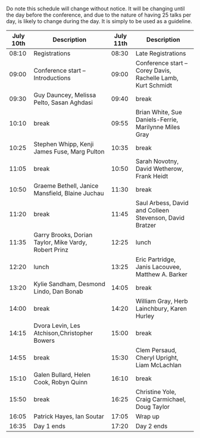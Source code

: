 Do note this schedule will change without notice. It will be changing until the day before the conference, and due to the nature of having 25 talks per day, is likely to change during the day. It is simply to be used as a guideline.

 July 10th     | Description                                           | July 11th     | Description                                              
---------------|-------------------------------------------------------|---------------|--------------------------------------------------------------
 08:10         | Registrations                                         | 08:30         | Late Registrations                                           
 09:00         | Conference start – Introductions                      | 09:00         | Conference start – Corey Davis, Rachelle Lamb, Kurt Schmidt  
 09:30         | Guy Dauncey, Melissa Pelto, Sasan Aghdasi             | 09:40         | break                                                        
 10:10         | break                                                 | 09:55         | Brian White, Sue Daniels-Ferrie, Marilynne Miles Gray        
 10:25         | Stephen Whipp, Kenji James Fuse, Marg Pulton          | 10:35         | break                                                        
 11:05         | break                                                 | 10:50         | Sarah Novotny, David Wetherow, Frank Heidt                   
 10:50         | Graeme Bethell, Janice Mansfield, Blaine Juchau       | 11:30         | break                                                        
 11:20         | break                                                 | 11:45         | Saul Arbess, David and&nbsp;Colleen Stevenson, David Bratzer 
 11:35         | Garry Brooks, Dorian Taylor, Mike Vardy, Robert Prinz | 12:25         | lunch                                                        
 12:20         | lunch                                                 | 13:25         | Eric Partridge, Janis Lacouvee, Matthew A. Barker            
 13:20         | Kylie Sandham, Desmond Lindo, Dan Bonab               | 14:05         | break                                                        
 14:00         | break                                                 | 14:20         | William Gray, Herb Lainchbury, Karen Hurley                  
 14:15         | Dvora Levin, Les Atchison,Christopher Bowers          | 15:00         | break                                                        
 14:55         | break                                                 | 15:30         | Clem Persaud, Cheryl Upright, Liam McLachlan                 
 15:10         | Galen Bullard, Helen Cook, Robyn Quinn                | 16:10         | break                                                        
 15:50         | break                                                 | 16:25         | Christine Yole, Craig Carmichael, Doug Taylor                
 16:05         | Patrick Hayes, Ian Soutar                             | 17:05         | Wrap up                                                      
 16:35         | Day 1 ends                                            | 17:20         | Day 2 ends
